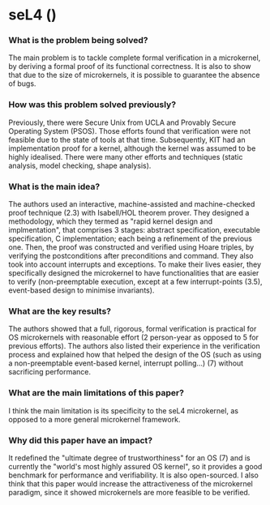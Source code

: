# seL4 ()

### What is the problem being solved?

The main problem is to tackle complete formal verification in a microkernel, by deriving a formal proof of its functional correctness. It is also to show that due to the size of microkernels, it is possible to guarantee the absence of bugs.

### How was this problem solved previously?

Previously, there were Secure Unix from UCLA and Provably Secure Operating System (PSOS). Those efforts found that verification were not feasible due to the state of tools at that time. Subsequently, KIT had an implementation proof for a kernel, although the kernel was assumed to be highly idealised. There were many other efforts and techniques (static analysis, model checking, shape analysis).

### What is the main idea?

The authors used an interactive, machine-assisted and machine-checked proof technique (2.3) with Isabell/HOL theorem prover. They designed a methodology, which they termed as "rapid kernel design and implmentation", that comprises 3 stages: abstract specification, executable specification, C implementation; each being a refinement of the previous one. Then, the proof was constructed and verified using Hoare triples, by verifying the postconditions after preconditions and command. They also took into account interrupts and exceptions. To make their lives easier, they specifically designed the microkernel to have functionalities that are easier to verify (non-preemptable execution, except at a few interrupt-points (3.5), event-based design to minimise invariants).

### What are the key results?

The authors showed that a full, rigorous, formal verification is practical for OS microkernels with reasonable effort (2 person-year as opposed to 5 for previous efforts). The authors also listed their experience in the verification process and explained how that helped the design of the OS (such as using a non-preemptable event-based kernel, interrupt polling...) (7) without sacrificing performance.

### What are the main limitations of this paper?

I think the main limitation is its specificity to the seL4 microkernel, as opposed to a more general microkernel framework. 

### Why did this paper have an impact?

It redefined the "ultimate degree of trustworthiness" for an OS (7) and is currently the "world's most highly assured OS kernel", so it provides a good benchmark for performance and verifiability. It is also open-sourced. I also think that this paper would increase the attractiveness of the microkernel paradigm, since it showed microkernels are more feasible to be verified.
